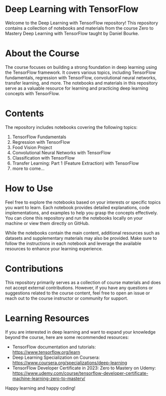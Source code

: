# Deep Learning with TensorFlow
Welcome to the Deep Learning with TensorFlow repository! This repository contains a collection of notebooks and materials from the course Zero to Mastery Deep Learning with TensorFlow taught by Daniel Bourke.

# About the Course
The course focuses on building a strong foundation in deep learning using the TensorFlow framework. It covers various topics, including TensorFlow fundamentals, regression with TensorFlow, convolutional neural networks, transfer learning, and more. The notebooks and materials in this repository serve as a valuable resource for learning and practicing deep learning concepts with TensorFlow.

# Contents
The repository includes notebooks covering the following topics:

1. TensorFlow Fundamentals
2. Regression with TensorFlow
3. Food Vision Project
4. Convolutional Neural Networks with TensorFlow
5. Classification with TensorFlow
6. Transfer Learning: Part 1 (Feature Extraction) with TensorFlow
7. more to come...

# How to Use
Feel free to explore the notebooks based on your interests or specific topics you want to learn. Each notebook provides detailed explanations, code implementations, and examples to help you grasp the concepts effectively. You can clone this repository and run the notebooks locally on your machine or view them directly on GitHub.

While the notebooks contain the main content, additional resources such as datasets and supplementary materials may also be provided. Make sure to follow the instructions in each notebook and leverage the available resources to enhance your learning experience.

# Contributions
This repository primarily serves as a collection of course materials and does not accept external contributions. However, if you have any questions or suggestions related to the course content, feel free to open an issue or reach out to the course instructor or community for support.

# Learning Resources
If you are interested in deep learning and want to expand your knowledge beyond the course, here are some recommended resources:

* TensorFlow documentation and tutorials: https://www.tensorflow.org/learn
* Deep Learning Specialization on Coursera: https://www.coursera.org/specializations/deep-learning
* TensorFlow Developer Certificate in 2023: Zero to Mastery on Udemy: https://www.udemy.com/course/tensorflow-developer-certificate-machine-learning-zero-to-mastery/


Happy learning and happy coding!


